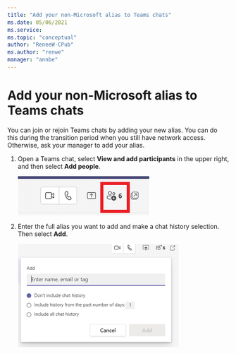 ```yaml
---
title: "Add your non-Microsoft alias to Teams chats"
ms.date: 05/06/2021
ms.service: 
ms.topic: "conceptual"
author: "ReneeW-CPub"
ms.author: "renwe"
manager: "annbe"
---
```



# Add your non-Microsoft alias to Teams chats

You can join or rejoin Teams chats by adding your new alias. You can do this during the transition period when you still have network access. Otherwise, ask your manager to add your alias.

1. Open a Teams chat, select **View and add participants** in the upper right, and then select **Add people**.

   ![To add yourself, select Add people](media/add-people.png "Screenshot showing selection of Add people")
 
2. Enter the full alias you want to add and make a chat history selection. Then select **Add**.  

   ![Enter your alias to join the chat](media/enter-alias.png "Screenshot showing the Add box to enter an alias")
